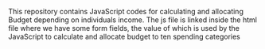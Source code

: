 This repository contains JavaScript codes for calculating and allocating
Budget depending on individuals income.
The js file is linked inside the html file where we have some form fields, the value of which is used by the JavaScript to calculate and allocate budget to ten spending categories 
